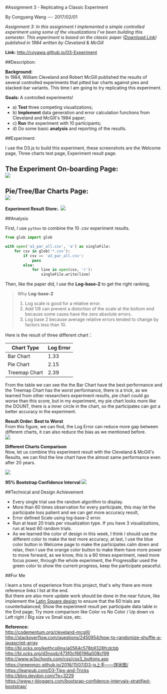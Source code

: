 #Assignment 3 - Replicating a Classic Experiment

By Congyang Wang --- 2017/02/01

*Assignment 3: In this assignment I implemented a simple controlled experiment using some of the visualizations I've been building this semester. This experiment is based on the classic paper ([Download Link](http://www.math.pku.edu.cn/teachers/xirb/Courses/biostatistics/Biostatistics2016/GraphicalPerception_Jasa1984.pdf))  published in 1984 written by Cleveland & McGill*   
  
**Link:** http://coyawa.github.io/03-Experiment

##Description:

**Background:**   
In 1984, William Cleveland and Robert McGill published the results of several controlled experiments that pitted bar charts against pies and stacked-bar variants. This time I am going to try replicating this experiment.

**Goals:**
A controlled experiments!

 * a) **Test** three competing visualizations;
 * b) **Implement** data generation and error calculation functions from Cleveland and McGill's 1984 paper;
 * c) **Run** the experiment with 10 participants;
 * d) Do some basic **analysis** and reporting of the results.

##Experiment:  

I use the D3.js to build this experiment,  these screenshots are the Welcome page, Three charts test page, Experiment result page.  

**The Experiment On-boarding Page:**  
![](https://ww2.sinaimg.cn/large/006tKfTcgy1fcinwoe8x7j31680neacv.jpg)
---  
**Pie/Tree/Bar Charts Page:**  
![](https://ww1.sinaimg.cn/large/006tKfTcgy1fcio7vgxe5j31kw0pw0x6.jpg)
---
**Experiment Result Store:**. 
![](https://ww2.sinaimg.cn/large/006tKfTcgy1fciu1s0csij30z80z4442.jpg)

##Analysis

First, I use `python` to combine the 10 .csv experiment results.
 
```Python  
from glob import glob

with open('a3_par_all.csv', 'a') as singleFile:
    for csv in glob('*.csv'):
        if csv == 'a3_par_all.csv':
            pass
        else:
            for line in open(csv, 'r'):
                singleFile.write(line)
```  

Then, like the paper did, I use the **Log-base-2** to get the right ranking, 
> Why **Log-base-2**
> 1. Log scale is good for a relative error.
> 2. Add 1/8 can prevent a distortion of the scale at the bottom end because some cases have the zero absolute errors.
> 3. Log base 2 because average relative errors tended to change by factors less than 10.

Here is the result of three different chart：

| Chart Type | Log Error |
| --- | --- |
| Bar Chart | 1.33  |
| Pie Chart | 2.15 |
| Treemap Chart | 2.39 |

From the table we can see the the Bar Chart have the best performance and the Treemap Chart has the worst performance, there is a trick, as we learned from other researchers experiment results, pie chart could go worse than this score, but in my experiment, my pie chart looks more like the DOUNT, there is a inner circle in the chart, so the participates can got a better accuracy in the experiment.

**Result Order: Best to Worst**  
From this figure, we can find, the Log Error can reduce more gap between different charts, it can also reduce the bias as we mentioned before.  
![](https://ww2.sinaimg.cn/large/006tKfTcgy1fciurfrz8mj31520ygact.jpg)  

**Different Charts Comparison**  
Now, let us combine this experiment result with the Cleveland & McGill's Results, we can find the line chart have the almost same performance even after 20 years.

![](https://ww2.sinaimg.cn/large/006tKfTcgy1fciy0y8mt6j31b80tcq59.jpg)

**95% Bootstrap Confidence Interval** 
![](https://ww2.sinaimg.cn/large/006tKfTcgy1fciy4vv3ujj31ce0p0gmw.jpg)


##Technical and Design Achievement
* Every single trial use the random algorithm to display.
* More than 60 times observation for every participate, this may let the participate loss patient and we can get more accuracy result, 
* Error defined Scale using log-base-2 error. 
* Run at least 20 trials per visualization type. If you have 3 visualizations, run at least 60 random trials.
* As we learned the color of design in this week, I think I should use the different color to make the test more accuracy, at last, I use the blue color button in Welcome page to make the participates calm down and relax, then I use the orange color button to make them have more power to move forward, as we know, this is a 60 times experiment, need more focus power, through the whole experiment, the ProgressBar used the green color to show the current progress, keep the participate peaceful.

##For Me

I learn a tons of experience from this project, that's why there are more reference links I list at the end.  
But there are also more update work should be done in the near future, like implement the [Latin Square design](http://en.wikipedia.org/wiki/Latin_square) to ensure that the 60 trials are counterbalanced; Show the experiment result per participate data table in the End page; Try more comparison like Color vs No Color / Up down vs Left right / Big size vs Small size, etc.

**Reference:**   
http://codementum.org/cleveland-mcgill/  
http://stackoverflow.com/questions/2450954/how-to-randomize-shuffle-a-javascript-array  
http://bl.ocks.org/keithcollins/a0564c578b9328fcdcbb  
http://bl.ocks.org/d3noob/473f0cf66196a008cf99  
http://www.w3schools.com/css/css3_buttons.asp  
https://greenmzc.github.io/2016/11/07/D3-js上手——饼状图/   
https://leanpub.com/D3-Tips-and-Tricks  
http://blog.devdon.com/?p=3229  
https://www.r-bloggers.com/bootsrap-confidence-intervals-stratified-bootstrap/



